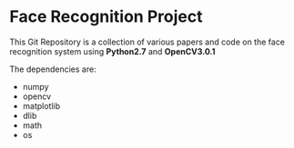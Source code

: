# Face Recognition Project

This Git Repository is a collection of various papers and code on the face recognition system using **Python2.7** and **OpenCV3.0.1**

The dependencies are:
* numpy
* opencv
* matplotlib
* dlib
* math
* os